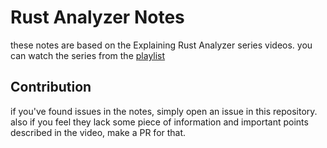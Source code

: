 # Rust Analyzer Notes

these notes are based on the Explaining Rust Analyzer series videos.
you can watch the series from the [playlist](https://www.youtube.com/playlist?list=PLhb66M_x9UmrqXhQuIpWC5VgTdrGxMx3y)


## Contribution

if you've found issues in the notes, simply open an issue in this repository. also if you feel they lack some piece of information and important points described in the video, make a PR for that.